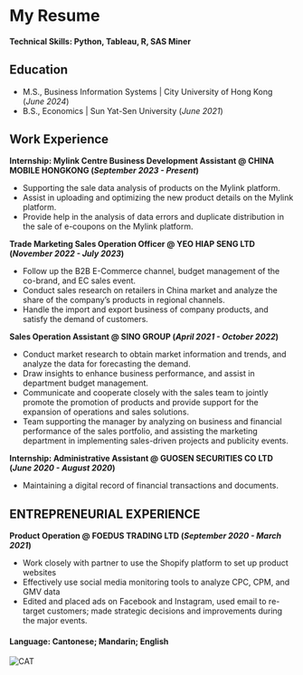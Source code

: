 # My Resume

#### Technical Skills: Python, Tableau, R, SAS Miner

## Education							       		
- M.S., Business Information Systems	| City University of Hong Kong (_June 2024_)	 			        		
- B.S., Economics | Sun Yat-Sen University  (_June 2021_)

## Work Experience
**Internship: Mylink Centre Business Development Assistant @ CHINA MOBILE HONGKONG (_September 2023 - Present_)**
- Supporting the sale data analysis of products on the Mylink platform.
- Assist in uploading and optimizing the new product details on the Mylink platform.
- Provide help in the analysis of data errors and duplicate distribution in the sale of e-coupons on the Mylink platform.

**Trade Marketing Sales Operation Officer @ YEO HIAP SENG LTD (_November 2022 - July 2023_)**
- Follow up the B2B E-Commerce channel, budget management of the co-brand, and EC sales event.
- Conduct sales research on retailers in China market and analyze the share of the company’s products in regional channels.
- Handle the import and export business of company products, and satisfy the demand of customers.

**Sales Operation Assistant @ SINO GROUP (_April 2021 - October 2022_)**
- Conduct market research to obtain market information and trends, and analyze the data for forecasting the demand.
- Draw insights to enhance business performance, and assist in department budget management.
- Communicate and cooperate closely with the sales team to jointly promote the promotion of products and provide support for the expansion of operations and sales solutions.
- Team supporting the manager by analyzing on business and financial performance of the sales portfolio, and assisting the marketing department in implementing sales-driven projects and publicity events.

**Internship: Administrative Assistant @ GUOSEN SECURITIES CO LTD (_June 2020 - August 2020_)**
- Maintaining a digital record of financial transactions and documents.

## ENTREPRENEURIAL EXPERIENCE
**Product Operation @ FOEDUS TRADING LTD (_September 2020 - March 2021_)**
- Work closely with partner to use the Shopify platform to set up product websites
- Effectively use social media monitoring tools to analyze CPC, CPM, and GMV data
- Edited and placed ads on Facebook and Instagram, used email to re-target customers; made strategic decisions and improvements during the major events.

#### Language: Cantonese; Mandarin; English
![CAT](/assets/img/profile.JPG)



